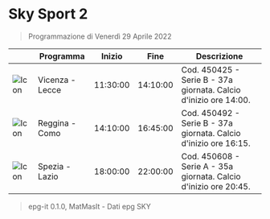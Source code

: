 # Sky Sport 2
> Programmazione di Venerdì 29 Aprile 2022

||Programma|Inizio|Fine|Descrizione|
|---|---|---|---|---|
|![Icon](https://guidatv.sky.it/uuid/bf817d90-973c-48f8-9509-3540fd71605d/cover?md5ChecksumParam=05f58086b540a966a85cd584863801f4)|Vicenza - Lecce|11:30:00|14:10:00|Cod. 450425 - Serie B - 37a giornata. Calcio d&#039;inizio ore 14:00.
|![Icon](https://guidatv.sky.it/uuid/cd300981-b2fc-4ad0-851f-d6385f0d0be4/cover?md5ChecksumParam=baf05858b7e775e5e945a2c3dfd73062)|Reggina - Como|14:10:00|16:45:00|Cod. 450492 - Serie B - 37a giornata. Calcio d&#039;inizio ore 16:15.
|![Icon](https://guidatv.sky.it/uuid/fab8bfd3-a77e-48f1-a593-456a2207dbed/cover?md5ChecksumParam=b1d37ffde298cbf1d0294c9181699509)|Spezia - Lazio|18:00:00|22:00:00|Cod. 450608 - Serie A - 35a giornata. Calcio d&#039;inizio ore 20:45.



 > epg-it 0.1.0, MatMasIt - Dati epg SKY